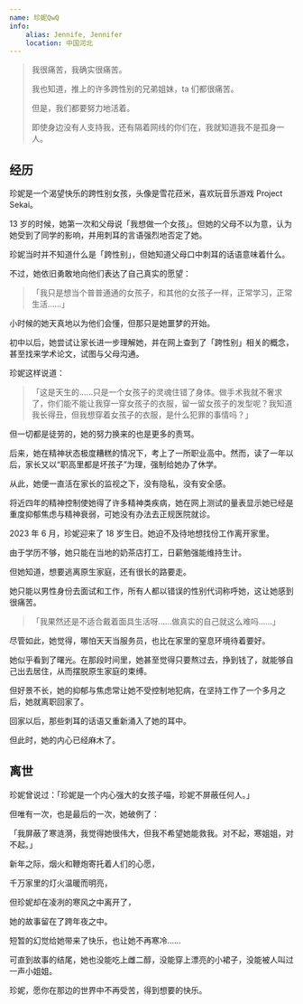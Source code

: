 ```yaml
---
name: 珍妮QwQ
info:
    alias: Jennife, Jennifer
    location: 中国河北
---
```


> 我很痛苦，我确实很痛苦。
> 
> 我也知道，推上的许多跨性别的兄弟姐妹，ta 们都很痛苦。
> 
> 但是，我们都要努力地活着。
> 
> 即使身边没有人支持我，还有隔着网线的你们在，我就知道我不是孤身一人。

## 经历

珍妮是一个渴望快乐的跨性别女孩，头像是雪花菈米，喜欢玩音乐游戏 Project Sekai。

13 岁的时候，她第一次和父母说「我想做一个女孩」。但她的父母不以为意，认为她受到了同学的影响，并用刺耳的言语强烈地否定了她。

珍妮当时并不知道什么是「跨性别」，但她知道父母口中刺耳的话语意味着什么。

不过，她依旧勇敢地向他们表达了自己真实的愿望：

> 「我只是想当个普普通通的女孩子，和其他的女孩子一样，正常学习，正常生活……」

小时候的她天真地以为他们会懂，但那只是她噩梦的开始。

初中以后，她尝试让家长进一步理解她，并在网上查到了「跨性别」相关的概念，甚至找来学术论文，试图与父母沟通。

珍妮这样说道：

> 「这是天生的……只是一个女孩子的灵魂住错了身体。做手术我就不奢求了，你们能不能让我穿一穿女孩子的衣服，留一留女孩子的发型呢？我知道我长得丑，但我想穿着女孩子的衣服，是什么犯罪的事情吗？」

但一切都是徒劳的，她的努力换来的也是更多的责骂。

后来，她在精神状态极度糟糕的情况下，考上了一所职业高中。然而，读了一年以后，家长又以“职高里都是坏孩子”为理，强制给她办了休学。

从此，她便一直活在家长的监视之下，没有隐私，没有安全感。

将近四年的精神控制使她得了许多精神类疾病，她在网上测试的量表显示她已经是重度抑郁焦虑与精神衰弱，可她没有办法去正规医院就诊。

2023 年 6 月，珍妮迎来了 18 岁生日。她迫不及待地想找份工作离开家里。

由于学历不够，她只能在当地的奶茶店打工，日薪勉强能维持生计。

但她知道，想要逃离原生家庭，还有很长的路要走。

她只能以男性身份去面试和工作，所有人都以错误的性别代词称呼她，这让她感到很痛苦。

> 「我果然还是不适合戴着面具生活呀……做真实的自己就这么难吗……」

尽管如此，她觉得，哪怕天天当服务员，也比在家里的窒息环境待着要好。

她似乎看到了曙光。在那段时间里，她甚至觉得只要熬过去，挣到钱了，就能够自己出去居住，从而摆脱原生家庭的束缚。

但好景不长，她的抑郁与焦虑常让她不受控制地犯病，在坚持工作了一个多月之后，她就离职回家了。

回家以后，那些刺耳的话语又重新涌入了她的耳中。

但此时，她的内心已经麻木了。

## 离世

珍妮曾说过：「珍妮是一个内心强大的女孩子喵，珍妮不屏蔽任何人。」

但唯有一次，也是最后的一次，她破例了：

「我屏蔽了寒涟漪，我觉得她很伟大，但我不希望她能救我。对不起，寒姐姐，对不起。」

新年之际，烟火和鞭炮寄托着人们的心愿，

千万家里的灯火温暖而明亮，

但珍妮却在凌冽的寒风之中离开了，

她的故事留在了跨年夜之中。

短暂的幻觉给她带来了快乐，也让她不再寒冷……

可直到故事的结尾，她也没能吃上雌二醇，没能穿上漂亮的小裙子，没能被人叫过一声小姐姐。

珍妮，愿你在那边的世界中不再受苦，得到想要的快乐。
